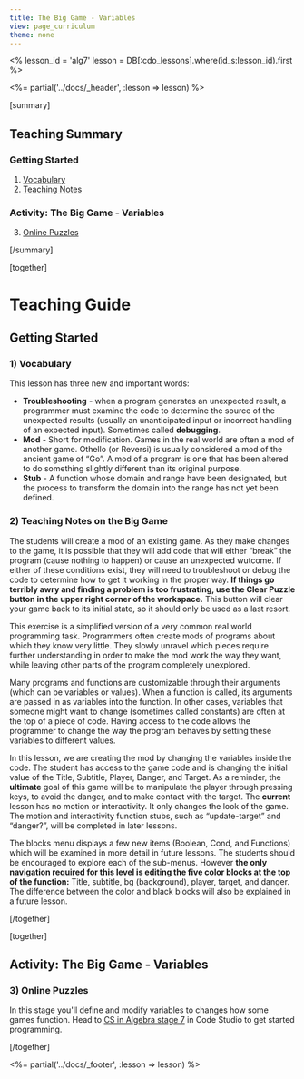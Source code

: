 ```yaml
---
title: The Big Game - Variables
view: page_curriculum
theme: none
---
```


<%
lesson_id = 'alg7'
lesson = DB[:cdo_lessons].where(id_s:lesson_id).first
%>

<%= partial('../docs/_header', :lesson => lesson) %>

[summary]

## Teaching Summary
### **Getting Started**
 
1) [Vocabulary](#Vocab)<br/>
2) [Teaching Notes](#GetStarted)  

### **Activity: The Big Game - Variables**  

3) [Online Puzzles](#Activity1)

[/summary]

[together]

# Teaching Guide

## Getting Started


### <a name="Vocab"></a> 1) Vocabulary
This lesson has three new and important words:<br/>

- **Troubleshooting** -  when a program generates an unexpected result, a programmer must examine the code to determine the source of the unexpected results (usually an unanticipated input or incorrect handling of an expected input). Sometimes called **debugging**.  
- **Mod** -  Short for modification.  Games in the real world are often a mod of another game.  Othello (or Reversi) is usually considered a mod of the ancient game of “Go”.  A mod of a program is one that has been altered to do something slightly different than its original purpose.  
- **Stub** - A function whose domain and range have been designated, but the process to transform the domain into the range has not yet been defined.  

### <a name="GetStarted"></a> 2) Teaching Notes on the Big Game

The students will create a mod of an existing game. As they make changes to the game, it is possible that they will add code that will either “break” the program (cause nothing to happen) or cause an unexpected wutcome.  If either of these conditions exist, they will need to troubleshoot or debug the code to determine how to get it working in the proper way.  **If things go terribly awry and finding a problem is too frustrating, use the Clear Puzzle button in the upper right corner of the workspace.**  This button will clear your game back to its initial state, so it should only be used as a last resort.

This exercise is a simplified version of a very common real world programming task.  Programmers often create mods of programs about which they know very little.  They slowly unravel which pieces require further understanding in order to make the mod work the way they want, while leaving other parts of the program completely unexplored.

Many programs and functions are customizable through their arguments (which can be variables or values).  When a function is called, its arguments are passed in as variables into the function. In other cases, variables that someone might want to change (sometimes called constants) are often at the top of a piece of code.  Having access to the code allows the programmer to change the way the program behaves by setting these variables to different values.

In this lesson, we are creating the mod by changing the variables inside the code.  The student has access to the game code and is changing the initial value of the Title, Subtitle, Player, Danger, and Target.  As a reminder, the **ultimate** goal of this game will be to manipulate the player through pressing keys, to avoid the danger, and to make contact with the target.  The **current** lesson has no motion or interactivity. It only changes the look of the game.  The motion and interactivity function stubs, such as “update-target” and “danger?”, will be completed in later lessons.

The blocks menu displays a few new items (Boolean, Cond, and Functions) which will be examined in more detail in future lessons.  The students should be encouraged to explore each of the sub-menus.  However **the only navigation required for this level is editing the five color blocks at the top of the function:** Title, subtitle, bg (background), player, target, and danger.  The difference between the color and black blocks will also be explained in a future lesson.

[/together]

[together]

## Activity: The Big Game - Variables
### <a name="Activity1"></a> 3) Online Puzzles

In this stage you'll define and modify variables to changes how some games function. Head to [CS in Algebra stage 7](http://studio.code.org/s/algebra/stage/7/puzzle/1) in Code Studio to get started programming.

[/together]

<%= partial('../docs/_footer', :lesson => lesson) %>